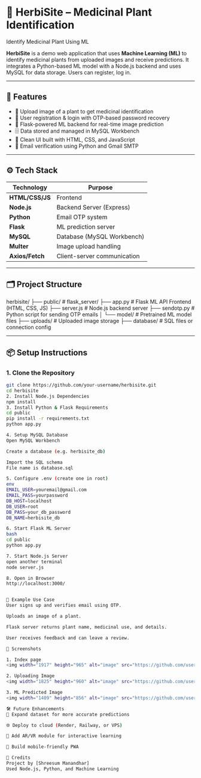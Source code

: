 # 🌿 HerbiSite – Medicinal Plant Identification
Identify Medicinal Plant Using ML

**HerbiSite** is a demo web application that uses **Machine Learning (ML)** to identify medicinal plants from uploaded images and receive predictions. It integrates a Python-based ML model with a Node.js backend and uses MySQL for data storage. Users can register, log in.

---

## 🚀 Features

- 🌱 Upload image of a plant to get medicinal identification
- 🔐 User registration & login with OTP-based password recovery
- 🧠 Flask-powered ML backend for real-time image prediction
- 🗄️ Data stored and managed in MySQL Workbench
- 🎨 Clean UI built with HTML, CSS, and JavaScript
- 📩 Email verification using Python and Gmail SMTP

---

## ⚙️ Tech Stack

| Technology       | Purpose                        |
|------------------|--------------------------------|
| **HTML/CSS/JS**  | Frontend                       |
| **Node.js**      | Backend Server (Express)       |
| **Python**       | Email OTP system               |
| **Flask**        | ML prediction server           |
| **MySQL**        | Database (MySQL Workbench)     |
| **Multer**       | Image upload handling          |
| **Axios/Fetch**  | Client-server communication    |

---

## 🗂️ Project Structure

herbisite/
├── public/ # flask_server/
            ├── app.py # Flask ML API
            Frontend (HTML, CSS, JS)
├── server.js # Node.js backend server
├── sendotp.py # Python script for sending OTP emails
│ └── model/ # Pretrained ML model files
├── uploads/ # Uploaded image storage
├── database/ # SQL files or connection config


---

## 📦 Setup Instructions

### 1. Clone the Repository
```bash
git clone https://github.com/your-username/herbisite.git
cd herbisite
2. Install Node.js Dependencies
npm install
3. Install Python & Flask Requirements
cd public
pip install -r requirements.txt
python app.py

4. Setup MySQL Database
Open MySQL Workbench

Create a database (e.g. herbisite_db)

Import the SQL schema
File name is database.sql

5. Configure .env (create one in root)
env
EMAIL_USER=youremail@gmail.com
EMAIL_PASS=yourpassword
DB_HOST=localhost
DB_USER=root
DB_PASS=your_db_password
DB_NAME=herbisite_db

6. Start Flask ML Server
bash
cd public
python app.py

7. Start Node.js Server
open another terminal 
node server.js

8. Open in Browser
http://localhost:3000/


🧪 Example Use Case
User signs up and verifies email using OTP.

Uploads an image of a plant.

Flask server returns plant name, medicinal use, and details.

User receives feedback and can leave a review.

📸 Screenshots

1. Index page 
<img width="1917" height="965" alt="image" src="https://github.com/user-attachments/assets/1af91ca4-afbb-4d11-b2d0-e8ea3a184ca6" />

2. Uploading Image
<img width="1825" height="960" alt="image" src="https://github.com/user-attachments/assets/e984aefa-2ee6-40cd-a88c-350113ace701" />

3. ML Predicted Image
<img width="1409" height="856" alt="image" src="https://github.com/user-attachments/assets/ca0cd9aa-dd69-4bcb-b759-24e0c2f2ed5f" />

🛠️ Future Enhancements
🔬 Expand dataset for more accurate predictions

🌐 Deploy to cloud (Render, Railway, or VPS)

🧪 Add AR/VR module for interactive learning

📱 Build mobile-friendly PWA

🙌 Credits
Project by [Shreesum Manandhar]
Used Node.js, Python, and Machine Learning
